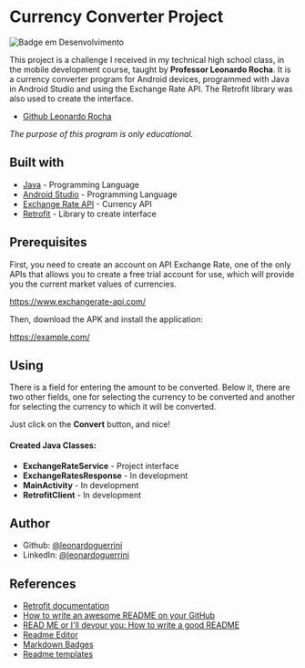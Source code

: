 # Currency Converter Project
![Badge em Desenvolvimento](http://img.shields.io/static/v1?label=STATUS&message=EM%20DESENVOLVIMENTO&color=GREEN&style=for-the-badge)

This project is a challenge I received in my technical high school class, in the mobile development course, taught by **Professor Leonardo Rocha**. It is a currency converter program for Android devices, programmed with Java in Android Studio and using the Exchange Rate API. The Retrofit library was also used to create the interface.

- [Github Leonardo Rocha](https://www.github.com/leonardossrocha)


*The purpose of this program is only educational.*


## Built with

- [Java](https://www.java.com/pt-BR/) - Programming Language
- [Android Studio](https://developer.android.com/studio?hl=pt-br) - Programming Language
- [Exchange Rate API](https://www.exchangerate-api.com/) - Currency API
- [Retrofit](https://square.github.io/retrofit/) - Library to create interface


## Prerequisites

First, you need to create an account on API Exchange Rate, one of the only APIs that allows you to create a free trial account for use, which will provide you the current market values of currencies.

https://www.exchangerate-api.com/

Then, download the APK and install the application:

https://example.com/
## Using

There is a field for entering the amount to be converted. Below it, there are two other fields, one for selecting the currency to be converted and another for selecting the currency to which it will be converted.

Just click on the **Convert** button, and nice!

#### Created Java Classes:

-  **ExchangeRateService** - Project interface
- **ExchangeRatesResponse** - In development
- **MainActivity** - In development
- **RetrofitClient** - In development
## Author

- Github: [@leonardoguerrini](https://www.github.com/leonardoguerrini)
- LinkedIn: [@leonardoguerrini](https://www.linkedin.com/in/leoguerrini)

## References

 - [Retrofit documentation](https://square.github.io/retrofit/)
 - [How to write an awesome README on your GitHub](https://www.alura.com.br/artigos/escrever-bom-readme?)
 - [READ ME or I'll devour you: How to write a good README](https://dev.to/github/leia-me-ou-te-devoro-como-escrever-um-bom-readme-5hl4)
 - [Readme Editor](https://readme.so/pt/)
 - [Markdown Badges](https://github.com/Ileriayo/markdown-badges)
 - [Readme templates](https://github.com/iuricode/readme-template)
